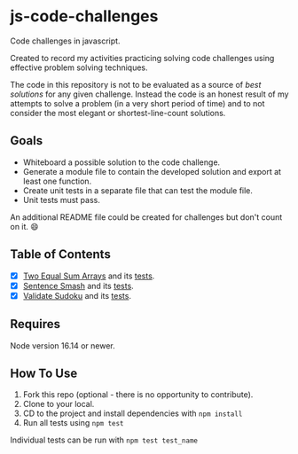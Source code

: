 # js-code-challenges

Code challenges in javascript.

Created to record my activities practicing solving code challenges using effective problem solving techniques.

The code in this repository is not to be evaluated as a source of _best solutions_ for any given challenge. Instead the code is an honest result of my attempts to solve a problem (in a very short period of time) and to not consider the most elegant or shortest-line-count solutions.

## Goals

- Whiteboard a possible solution to the code challenge.
- Generate a module file to contain the developed solution and export at least one function.
- Create unit tests in a separate file that can test the module file.
- Unit tests must pass.

An additional README file could be created for challenges but don't count on it. :smile:

## Table of Contents

- [x] [Two Equal Sum Arrays](./challenges/twoSetsOfEqualSum.js) and its [tests](./challenges/__tests__/test-twoSetsOfEqualSum.js).
- [x] [Sentence Smash](./challenges/sentenceSmash.js) and its [tests](./challenges/__tests__/test-sentenceSmash.js).
- [x] [Validate Sudoku](./challenges/validate-sudoku-solution.js) and its [tests](./challenges/__tests__/test-validateSudokuSolution.js).

## Requires

Node version 16.14 or newer.

## How To Use

1. Fork this repo (optional - there is no opportunity to contribute).
1. Clone to your local.
1. CD to the project and install dependencies with `npm install`
1. Run all tests using `npm test`

Individual tests can be run with `npm test test_name`
